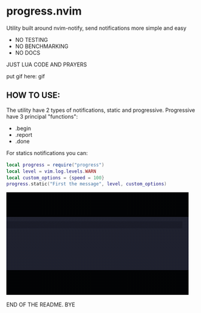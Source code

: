 # progress.nvim
Utility built around nvim-notify, send notifications more simple and easy

- NO TESTING
- NO BENCHMARKING
- NO DOCS

JUST LUA CODE AND PRAYERS

put gif here:
gif

## HOW TO USE:
The utility have 2 types of notifications, static and progressive. Progressive have 3 principal "functions":
- .begin
- .report
- .done

For statics notifications you can:
```lua
local progress = require("progress")
local level = vim.log.levels.WARN
local custom_options = {speed = 100}
progress.static("First the message", level, custom_options)
```
![First notification](./common/gifs/Progress1.gif) 

END OF THE README. BYE

